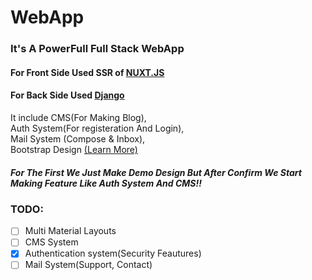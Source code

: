 # WebApp

### It's A PowerFull Full Stack WebApp

#### For Front Side Used SSR of [NUXT.JS](https://nuxtjs.org)

#### For Back Side Used [Django](https://djangoproject.com)

It include CMS(For Making Blog),\
  Auth System(For registeration And Login), \
  Mail System (Compose & Inbox),\
  Bootstrap Design [(Learn More)](https://getbootstrap.com/)
  
##### For The First We Just Make Demo Design But After Confirm We Start Making Feature Like Auth System And CMS!!

### TODO: 
- [ ] Multi Material Layouts
- [ ] CMS System
- [X] Authentication system(Security Feautures)
- [ ] Mail System(Support, Contact)
